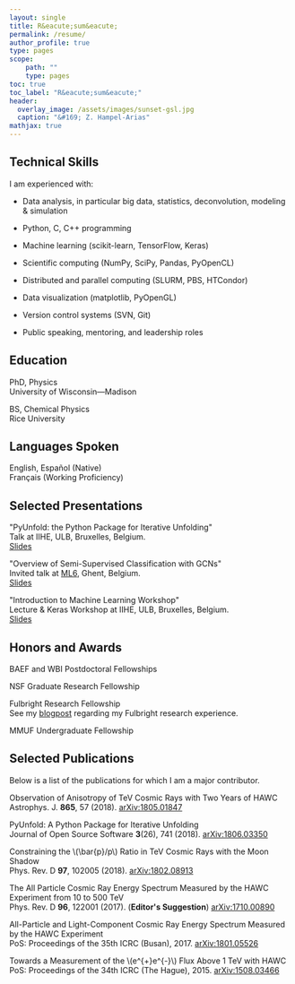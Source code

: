 ```yaml
---
layout: single
title: R&eacute;sum&eacute;
permalink: /resume/
author_profile: true
type: pages
scope:
    path: ""
    type: pages
toc: true
toc_label: "R&eacute;sum&eacute;"
header:
  overlay_image: /assets/images/sunset-gsl.jpg
  caption: "&#169; Z. Hampel-Arias"
mathjax: true
---
```


## Technical Skills
<div>
    <p>I am experienced with:</p>
    <ul>
        <li>
            <p>Data analysis, in particular big data, statistics, deconvolution, modeling & simulation</p>
        </li>
        <li>
            <p>Python, C, C++ programming</p>
        </li>
        <li>
            <p>Machine learning (scikit-learn, TensorFlow, Keras)</p>
        </li>
        <li>
            <p>Scientific computing (NumPy, SciPy, Pandas, PyOpenCL)</p>
        </li>
        <li>
            <p>Distributed and parallel computing (SLURM, PBS, HTCondor)</p>
        </li>
        <li>
            <p>Data visualization (matplotlib, PyOpenGL)</p>
        </li>
        <li>
            <p>Version control systems (SVN, Git)</p>
        </li>
        <li>
            <p>Public speaking, mentoring, and leadership roles</p>
        </li>
    </ul>
</div>


## Education
PhD, Physics<br>
University of Wisconsin&mdash;Madison<br>
<!--Thesis Advisor: Prof. Stefan Westerhoff<br>
Thesis Title: <b>Cosmic Ray Observations at the TeV Scale with the HAWC Observatory</b><br>
Degree Title: Computational Particle Astrophysics-->

BS, Chemical Physics<br>
Rice University<br>
<!--Thesis Advisor: Prof. B. Paul Padley<br>
Thesis Title: <b>Spurious Events in the Endcap Muon System of the CMS Detector</b>-->


## Languages Spoken
English, Espa&ntilde;ol (Native)<br>
Fran&ccedil;ais (Working Proficiency)


## Selected Presentations

"PyUnfold: the Python Package for Iterative Unfolding" <br>
Talk at IIHE, ULB, Bruxelles, Belgium. <br>
[Slides](https://zhampel.github.io/intro-pyunfold-iihe/)

"Overview of Semi-Supervised Classification with GCNs" <br>
Invited talk at [ML6](http://ml6.eu/), Ghent, Belgium.<br>
[Slides](https://zhampel.github.io/gcn-ssc-technical-overview/)

"Introduction to Machine Learning Workshop"<br>
Lecture & Keras Workshop at IIHE, ULB, Bruxelles, Belgium.<br>
[Slides](https://zhampel.github.io/intro-ml-iihe/)


## Honors and Awards
BAEF and WBI Postdoctoral Fellowships

NSF Graduate Research Fellowship

Fulbright Research Fellowship<br>
See my
[blogpost](https://blog.fulbrightonline.org/expecting-the-unexpected-cosmic-ray-physics-in-argentina-by-zigfried-hampel-arias-2009-2010-argentina/#more-2380) 
regarding my Fulbright research experience.

MMUF Undergraduate Fellowship


## Selected Publications

Below is a list of the publications for which I am a major contributor.


Observation of Anisotropy of TeV Cosmic Rays with Two Years of HAWC<br>
Astrophys. J. **865**, 57 (2018). [arXiv:1805.01847](https://arxiv.org/abs/1805.01847)

PyUnfold: A Python Package for Iterative Unfolding<br>
Journal of Open Source Software **3**(26), 741 (2018). [arXiv:1806.03350](https://arxiv.org/abs/1806.03350)<br>

Constraining the \\(\bar{p}/p\\) Ratio in TeV Cosmic Rays with the Moon Shadow<br>
Phys. Rev. D **97**, 102005 (2018). [arXiv:1802.08913](https://arxiv.org/abs/1802.08913)

The All Particle Cosmic Ray Energy Spectrum Measured by the HAWC Experiment from 10 to 500 TeV<br>
Phys. Rev. D **96**, 122001 (2017). (**Editor's Suggestion**) [arXiv:1710.00890](https://arxiv.org/abs/1710.00890)

All-Particle and Light-Component Cosmic Ray Energy Spectrum Measured by the HAWC Experiment<br>
PoS: Proceedings of the 35th ICRC (Busan), 2017. [arXiv:1801.05526](https://arxiv.org/abs/1801.05526)

Towards a Measurement of the \\(e^{+}e^{-}\\) Flux Above 1 TeV with HAWC<br>
PoS: Proceedings of the 34th ICRC (The Hague), 2015. [arXiv:1508.03466](https://arxiv.org/abs/1508.03466)
